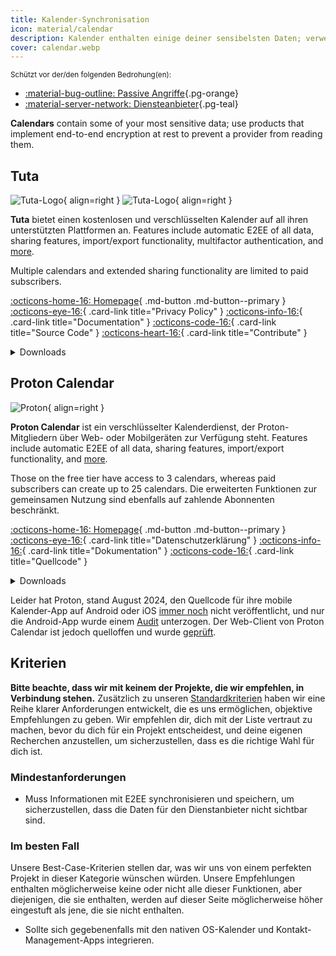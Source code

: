 ```yaml
---
title: Kalender-Synchronisation
icon: material/calendar
description: Kalender enthalten einige deiner sensibelsten Daten; verwende Produkte, die Verschlüsselung auf dem Gerät implementieren.
cover: calendar.webp
---
```


<small>Schützt vor der/den folgenden Bedrohung(en):</small>

- [:material-bug-outline: Passive Angriffe](basics/common-threats.md#security-and-privacy ""){.pg-orange}
- [:material-server-network: Diensteanbieter](basics/common-threats.md#privacy-from-service-providers ""){.pg-teal}

**Calendars** contain some of your most sensitive data; use products that implement end-to-end encryption at rest to prevent a provider from reading them.

## Tuta

<div class="admonition recommendation" markdown>

![Tuta-Logo](assets/img/email/tuta.svg#only-light){ align=right }
![Tuta-Logo](assets/img/email/tuta-dark.svg#only-dark){ align=right }

**Tuta** bietet einen kostenlosen und verschlüsselten Kalender auf all ihren unterstützten Plattformen an. Features include automatic E2EE of all data, sharing features, import/export functionality, multifactor authentication, and [more](https://tuta.com/calendar-app-comparison).

Multiple calendars and extended sharing functionality are limited to paid subscribers.

[:octicons-home-16: Homepage](https://tuta.com/calendar){ .md-button .md-button--primary }
[:octicons-eye-16:](https://tuta.com/privacy){ .card-link title="Privacy Policy" }
[:octicons-info-16:](https://tuta.com/support){ .card-link title="Documentation" }
[:octicons-code-16:](https://github.com/tutao/tutanota){ .card-link title="Source Code" }
[:octicons-heart-16:](https://tuta.com/community#donate){ .card-link title="Contribute" }

<details class="downloads" markdown>
<summary>Downloads</summary>

- [:simple-googleplay: Google Play](https://play.google.com/store/apps/details?id=de.tutao.calendar)
- [:simple-appstore: App Store](https://apps.apple.com/app/id6657977811)
- [:simple-github: GitHub](https://github.com/tutao/tutanota/releases?q=Calendar)
- [:fontawesome-brands-windows: Windows](https://tuta.com/blog/desktop-clients)
- [:simple-apple: macOS](https://tuta.com/blog/desktop-clients)
- [:simple-linux: Linux](https://tuta.com/blog/desktop-clients)
- [:simple-flathub: Flathub](https://flathub.org/apps/com.tutanota.Tutanota)
- [:octicons-browser-16: Web](https://app.tuta.com)

</details>

</div>

## Proton Calendar

<div class="admonition recommendation" markdown>

![Proton](assets/img/calendar/proton-calendar.svg){ align=right }

**Proton Calendar** ist ein verschlüsselter Kalenderdienst, der Proton-Mitgliedern über Web- oder Mobilgeräten zur Verfügung steht. Features include automatic E2EE of all data, sharing features, import/export functionality, and [more](https://proton.me/support/proton-calendar-guide).

Those on the free tier have access to 3 calendars, whereas paid subscribers can create up to 25 calendars. Die erweiterten Funktionen zur gemeinsamen Nutzung sind ebenfalls auf zahlende Abonnenten beschränkt.

[:octicons-home-16: Homepage](https://proton.me/de/calendar){ .md-button .md-button--primary }
[:octicons-eye-16:](https://proton.me/de/calendar/privacy-policy){ .card-link title="Datenschutzerklärung" }
[:octicons-info-16:](https://proton.me/de/support/calendar){ .card-link title="Dokumentation" }
[:octicons-code-16:](https://github.com/ProtonMail/WebClients){ .card-link title="Quellcode" }

<details class="downloads" markdown>
<summary>Downloads</summary>

- [:simple-googleplay: Google Play](https://play.google.com/store/apps/details?id=me.proton.android.calendar)
- [:simple-appstore: App Store](https://apps.apple.com/app/id1514709943)
- [:octicons-browser-16: Web](https://calendar.proton.me)

</details>

</div>

Leider hat Proton, stand August 2024, den Quellcode für ihre mobile Kalender-App auf Android oder iOS [immer noch](https://discuss.privacyguides.net/t/proton-calendar-is-not-open-source-mobile/14656/8) nicht veröffentlicht, und nur die Android-App wurde einem [Audit](https://proton.me/blog/security-audit-all-proton-apps) unterzogen. Der Web-Client von Proton Calendar ist jedoch quelloffen und wurde [geprüft](https://proton.me/community/open-source).

## Kriterien

**Bitte beachte, dass wir mit keinem der Projekte, die wir empfehlen, in Verbindung stehen.** Zusätzlich zu unseren [Standardkriterien](about/criteria.md) haben wir eine Reihe klarer Anforderungen entwickelt, die es uns ermöglichen, objektive Empfehlungen zu geben. Wir empfehlen dir, dich mit der Liste vertraut zu machen, bevor du dich für ein Projekt entscheidest, und deine eigenen Recherchen anzustellen, um sicherzustellen, dass es die richtige Wahl für dich ist.

### Mindestanforderungen

- Muss Informationen mit E2EE synchronisieren und speichern, um sicherzustellen, dass die Daten für den Dienstanbieter nicht sichtbar sind.

### Im besten Fall

Unsere Best-Case-Kriterien stellen dar, was wir uns von einem perfekten Projekt in dieser Kategorie wünschen würden. Unsere Empfehlungen enthalten möglicherweise keine oder nicht alle dieser Funktionen, aber diejenigen, die sie enthalten, werden auf dieser Seite möglicherweise höher eingestuft als jene, die sie nicht enthalten.

- Sollte sich gegebenenfalls mit den nativen OS-Kalender und Kontakt-Management-Apps integrieren.
